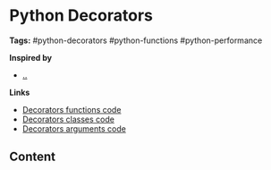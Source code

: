# Python Decorators

**Tags:** #python-decorators #python-functions #python-performance

**Inspired by**
- [..]()

**Links**
- [Decorators functions code](../decorators/decorators_function.py)
- [Decorators classes code](../decorators/decorators_class.py)
- [Decorators arguments code](../decorators/decorators_arguments.py)

## Content

